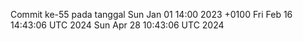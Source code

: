 Commit ke-55 pada tanggal Sun Jan 01 14:00 2023 +0100
Fri Feb 16 14:43:06 UTC 2024
Sun Apr 28 10:43:06 UTC 2024
